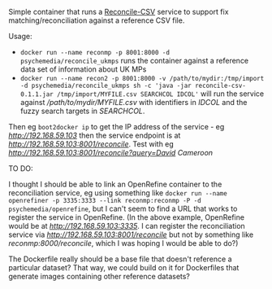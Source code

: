 Simple container that runs a [Reconcile-CSV](http://okfnlabs.org/reconcile-csv/) service to support fix matching/reconciliation against a reference CSV file.

Usage:

* `docker run --name reconmp -p 8001:8000 -d psychemedia/reconcile_ukmps` runs the container against a reference data set of information about UK MPs
* `docker run --name recon2 -p 8001:8000 -v /path/to/mydir:/tmp/import -d psychemedia/reconcile_ukmps sh -c 'java -jar reconcile-csv-0.1.1.jar /tmp/import/MYFILE.csv SEARCHCOL IDCOL'` will run the service against */path/to/mydir/MYFILE.csv* with identifiers in *IDCOL* and the fuzzy search targets in *SEARCHCOL*.

Then eg `boot2docker ip` to get the IP address of the service - eg *http://192.168.59.103* then the service endpoint is at *http://192.168.59.103:8001/reconcile*. Test with eg *http://192.168.59.103:8001/reconcile?query=David Cameroon*

TO DO:

I thought I should be able to link an OpenRefine container to the reconciliation service, eg using something like `docker run --name openrefiner -p 3335:3333 --link reconmp:reconmp -P -d psychemedia/openrefine`, but I can't seem to find a URL that works to register the service in OpenRefine. (In the above example, OpenRefine would be at *http://192.168.59.103:3335*. I can register the reconciliation service via *http://192.168.59.103:8001/reconcile* but not by something like *reconmp:8000/reconcile*, which I was hoping I would be able to do?)

The Dockerfile really should be a base file that doesn't reference a particular dataset? That way, we could build on it for Dockerfiles that generate images containing other reference datasets?